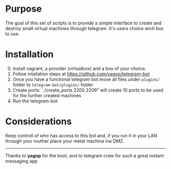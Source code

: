 Purpose
=======
The goal of this set of scripts is to provide a simple interface to create and destroy small virtual machines through telegram. It's users choice wich box to use.

Installation
============
0. Install vagrant, a provider (virtualbox) and a box of your choice.
1. Follow intallation steps at https://github.com/yagop/telegram-bot
2. Once you have a functional telegram bot move all files under `plugins/` folder to `telegram-bot/plugins/` folder
3. Create ports: `./create_ports 2200 2209" will create 10 ports to be used for the further created machines
4. Run the telegram-bot

Considerations
==============
Keep controll of who has access to this bot and, if you run it in your LAN through your routher place your metal machine ina DMZ.

---------------------------------------------------------------------------------------------
Thanks to **yagop** for the boot, and to telegram crew for such a great instant messaging app
